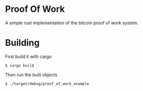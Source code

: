 # Proof Of Work

A simple rust implementation of the bitcoin proof of work system.

# Building

First build it with cargo

```shell
$ cargo build
```

Then run the built objects

```shell
$ ./target/debug/proof_of_work_example
```
